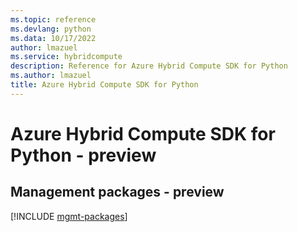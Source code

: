 ```yaml
---
ms.topic: reference
ms.devlang: python
ms.data: 10/17/2022
author: lmazuel
ms.service: hybridcompute
description: Reference for Azure Hybrid Compute SDK for Python
ms.author: lmazuel
title: Azure Hybrid Compute SDK for Python
---
```

# Azure Hybrid Compute SDK for Python - preview

## Management packages - preview
[!INCLUDE [mgmt-packages](hybrid-compute-mgmt-index.md)]
